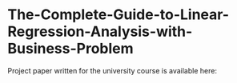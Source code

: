 # The-Complete-Guide-to-Linear-Regression-Analysis-with-Business-Problem

Project paper written for the university course is available here:
